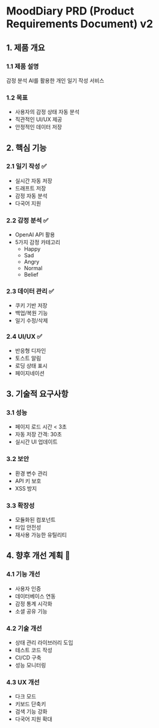 # MoodDiary PRD (Product Requirements Document) v2

## 1. 제품 개요

### 1.1 제품 설명
감정 분석 AI를 활용한 개인 일기 작성 서비스

### 1.2 목표
- 사용자의 감정 상태 자동 분석
- 직관적인 UI/UX 제공
- 안정적인 데이터 저장

## 2. 핵심 기능

### 2.1 일기 작성 ✅
- 실시간 자동 저장
- 드래프트 저장
- 감정 자동 분석
- 다국어 지원

### 2.2 감정 분석 ✅
- OpenAI API 활용
- 5가지 감정 카테고리
  - Happy
  - Sad
  - Angry
  - Normal
  - Belief

### 2.3 데이터 관리 ✅
- 쿠키 기반 저장
- 백업/복원 기능
- 일기 수정/삭제

### 2.4 UI/UX ✅
- 반응형 디자인
- 토스트 알림
- 로딩 상태 표시
- 페이지네이션

## 3. 기술적 요구사항

### 3.1 성능
- 페이지 로드 시간 < 3초
- 자동 저장 간격: 30초
- 실시간 UI 업데이트

### 3.2 보안
- 환경 변수 관리
- API 키 보호
- XSS 방지

### 3.3 확장성
- 모듈화된 컴포넌트
- 타입 안전성
- 재사용 가능한 유틸리티

## 4. 향후 개선 계획 🚧

### 4.1 기능 개선
- 사용자 인증
- 데이터베이스 연동
- 감정 통계 시각화
- 소셜 공유 기능

### 4.2 기술 개선
- 상태 관리 라이브러리 도입
- 테스트 코드 작성
- CI/CD 구축
- 성능 모니터링

### 4.3 UX 개선
- 다크 모드
- 키보드 단축키
- 검색 기능 강화
- 다국어 지원 확대 